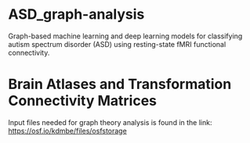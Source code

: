 # ASD_graph-analysis
Graph-based machine learning and deep learning models for classifying autism spectrum disorder (ASD) using resting-state fMRI functional connectivity.

# Brain Atlases and Transformation Connectivity Matrices
Input files needed for graph theory analysis is found in the link: https://osf.io/kdmbe/files/osfstorage

